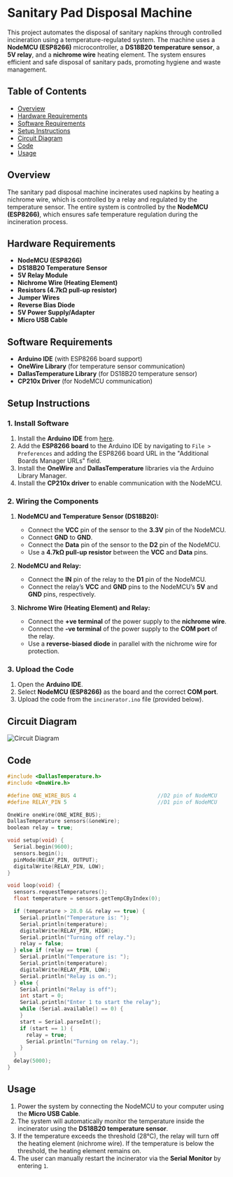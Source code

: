 
# Sanitary Pad Disposal Machine

This project automates the disposal of sanitary napkins through controlled incineration using a temperature-regulated system. The machine uses a **NodeMCU (ESP8266)** microcontroller, a **DS18B20 temperature sensor**, a **5V relay**, and a **nichrome wire** heating element. The system ensures efficient and safe disposal of sanitary pads, promoting hygiene and waste management.

## Table of Contents

- [Overview](#overview)
- [Hardware Requirements](#hardware-requirements)
- [Software Requirements](#software-requirements)
- [Setup Instructions](#setup-instructions)
- [Circuit Diagram](#circuit-diagram)
- [Code](#code)
- [Usage](#usage)

## Overview

The sanitary pad disposal machine incinerates used napkins by heating a nichrome wire, which is controlled by a relay and regulated by the temperature sensor. The entire system is controlled by the **NodeMCU (ESP8266)**, which ensures safe temperature regulation during the incineration process.

## Hardware Requirements

- **NodeMCU (ESP8266)**
- **DS18B20 Temperature Sensor**
- **5V Relay Module**
- **Nichrome Wire (Heating Element)**
- **Resistors (4.7kΩ pull-up resistor)**
- **Jumper Wires**
- **Reverse Bias Diode**
- **5V Power Supply/Adapter**
- **Micro USB Cable**

## Software Requirements

- **Arduino IDE** (with ESP8266 board support)
- **OneWire Library** (for temperature sensor communication)
- **DallasTemperature Library** (for DS18B20 temperature sensor)
- **CP210x Driver** (for NodeMCU communication)

## Setup Instructions

### 1. Install Software
1. Install the **Arduino IDE** from [here](https://www.arduino.cc/en/software).
2. Add the **ESP8266 board** to the Arduino IDE by navigating to `File > Preferences` and adding the ESP8266 board URL in the "Additional Boards Manager URLs" field.
3. Install the **OneWire** and **DallasTemperature** libraries via the Arduino Library Manager.
4. Install the **CP210x driver** to enable communication with the NodeMCU.

### 2. Wiring the Components
1. **NodeMCU and Temperature Sensor (DS18B20):**
   - Connect the **VCC** pin of the sensor to the **3.3V** pin of the NodeMCU.
   - Connect **GND** to **GND**.
   - Connect the **Data** pin of the sensor to the **D2** pin of the NodeMCU.
   - Use a **4.7kΩ pull-up resistor** between the **VCC** and **Data** pins.

2. **NodeMCU and Relay:**
   - Connect the **IN** pin of the relay to the **D1** pin of the NodeMCU.
   - Connect the relay’s **VCC** and **GND** pins to the NodeMCU’s **5V** and **GND** pins, respectively.

3. **Nichrome Wire (Heating Element) and Relay:**
   - Connect the **+ve terminal** of the power supply to the **nichrome wire**.
   - Connect the **-ve terminal** of the power supply to the **COM port** of the relay.
   - Use a **reverse-biased diode** in parallel with the nichrome wire for protection.

### 3. Upload the Code
1. Open the **Arduino IDE**.
2. Select **NodeMCU (ESP8266)** as the board and the correct **COM port**.
3. Upload the code from the `incinerator.ino` file (provided below).

## Circuit Diagram

![Circuit Diagram](path_to_circuit_diagram_image)

## Code

```cpp
#include <DallasTemperature.h>
#include <OneWire.h>

#define ONE_WIRE_BUS 4                          //D2 pin of NodeMCU
#define RELAY_PIN 5                             //D1 pin of NodeMCU

OneWire oneWire(ONE_WIRE_BUS);
DallasTemperature sensors(&oneWire);
boolean relay = true;

void setup(void) {
  Serial.begin(9600);
  sensors.begin();
  pinMode(RELAY_PIN, OUTPUT);                  
  digitalWrite(RELAY_PIN, LOW);                 
}

void loop(void) { 
  sensors.requestTemperatures();
  float temperature = sensors.getTempCByIndex(0);

  if (temperature > 28.0 && relay == true) {
    Serial.println("Temperature is: ");
    Serial.println(temperature);
    digitalWrite(RELAY_PIN, HIGH);
    Serial.println("Turning off relay.");
    relay = false;
  } else if (relay == true) {
    Serial.println("Temperature is: ");
    Serial.println(temperature);
    digitalWrite(RELAY_PIN, LOW);
    Serial.println("Relay is on.");
  } else {
    Serial.println("Relay is off");
    int start = 0;
    Serial.println("Enter 1 to start the relay");
    while (Serial.available() == 0) {
    }
    start = Serial.parseInt();
    if (start == 1) {
      relay = true;
      Serial.println("Turning on relay.");
    }
  }
  delay(5000);
}
```

## Usage

1. Power the system by connecting the NodeMCU to your computer using the **Micro USB Cable**.
2. The system will automatically monitor the temperature inside the incinerator using the **DS18B20 temperature sensor**.
3. If the temperature exceeds the threshold (28°C), the relay will turn off the heating element (nichrome wire). If the temperature is below the threshold, the heating element remains on.
4. The user can manually restart the incinerator via the **Serial Monitor** by entering `1`.

